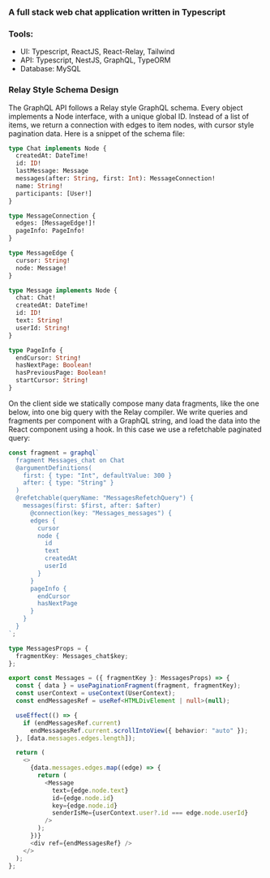 ### A full stack web chat application written in Typescript

### Tools:
- UI: Typescript, ReactJS, React-Relay, Tailwind
- API: Typescript, NestJS, GraphQL, TypeORM
- Database: MySQL

### Relay Style Schema Design

The GraphQL API follows a Relay style GraphQL schema. Every object implements a Node interface, with a unique global ID. Instead of a list of items, we return a connection with edges to item nodes, with cursor style pagination data. Here is a snippet of the schema file:

```graphql
type Chat implements Node {
  createdAt: DateTime!
  id: ID!
  lastMessage: Message
  messages(after: String, first: Int): MessageConnection!
  name: String!
  participants: [User!]
}

type MessageConnection {
  edges: [MessageEdge!]!
  pageInfo: PageInfo!
}

type MessageEdge {
  cursor: String!
  node: Message!
}

type Message implements Node {
  chat: Chat!
  createdAt: DateTime!
  id: ID!
  text: String!
  userId: String!
}

type PageInfo {
  endCursor: String!
  hasNextPage: Boolean!
  hasPreviousPage: Boolean!
  startCursor: String!
}
```

On the client side we statically compose many data fragments, like the one below, into one big query with the Relay compiler. We write queries and fragments per component with a GraphQL string, and load the data into the React component using a hook. In this case we use a refetchable paginated query:

```typescript
const fragment = graphql`
  fragment Messages_chat on Chat
  @argumentDefinitions(
    first: { type: "Int", defaultValue: 300 }
    after: { type: "String" }
  )
  @refetchable(queryName: "MessagesRefetchQuery") {
    messages(first: $first, after: $after)
      @connection(key: "Messages_messages") {
      edges {
        cursor
        node {
          id
          text
          createdAt
          userId
        }
      }
      pageInfo {
        endCursor
        hasNextPage
      }
    }
  }
`;

type MessagesProps = {
  fragmentKey: Messages_chat$key;
};

export const Messages = ({ fragmentKey }: MessagesProps) => {
  const { data } = usePaginationFragment(fragment, fragmentKey);
  const userContext = useContext(UserContext);
  const endMessagesRef = useRef<HTMLDivElement | null>(null);

  useEffect(() => {
    if (endMessagesRef.current)
      endMessagesRef.current.scrollIntoView({ behavior: "auto" });
  }, [data.messages.edges.length]);

  return (
    <>
      {data.messages.edges.map((edge) => {
        return (
          <Message
            text={edge.node.text}
            id={edge.node.id}
            key={edge.node.id}
            senderIsMe={userContext.user?.id === edge.node.userId}
          />
        );
      })}
      <div ref={endMessagesRef} />
    </>
  );
};
```
